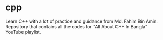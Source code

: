 # cpp
Learn C++ with a lot of practice and guidance from Md. Fahim Bin Amin. Repository that contains all the codes for "All About C++ In Bangla" YouTube playlist.
